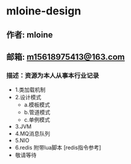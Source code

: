 # mloine-design

## 作者: mloine 
## 邮箱: m15618975413@163.com
### 描述：资源为本人从事本行业记录

[redis指令参考]: https://www.jianshu.com 

<ul>
  <li>1.类加载机制</li>
  <li>2.设计模式
    <ul>
      <li>a.模板模式</li>
      <li>b.管道模式</li>
      <li>c.单例模式</li>
    </ul>
  </li>
  <li> 3.JVM</li>  
  <li> 4.MQ消息队列</li>  
  <li> 5.NIO</li>
  <li> 6.redis 附带lua脚本 [redis指令参考]</li>
  <li> 敬请等待</li>
</ul>



        
        
        
        
        

 

 

 


